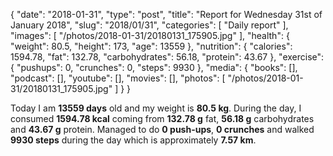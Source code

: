 {
    "date": "2018-01-31",
    "type": "post",
    "title": "Report for Wednesday 31st of January 2018",
    "slug": "2018\/01\/31",
    "categories": [
        "Daily report"
    ],
    "images": [
        "\/photos\/2018-01-31\/20180131_175905.jpg"
    ],
    "health": {
        "weight": 80.5,
        "height": 173,
        "age": 13559
    },
    "nutrition": {
        "calories": 1594.78,
        "fat": 132.78,
        "carbohydrates": 56.18,
        "protein": 43.67
    },
    "exercise": {
        "pushups": 0,
        "crunches": 0,
        "steps": 9930
    },
    "media": {
        "books": [],
        "podcast": [],
        "youtube": [],
        "movies": [],
        "photos": [
            "\/photos\/2018-01-31\/20180131_175905.jpg"
        ]
    }
}

Today I am <strong>13559 days</strong> old and my weight is <strong>80.5 kg</strong>. During the day, I consumed <strong>1594.78 kcal</strong> coming from <strong>132.78 g</strong> fat, <strong>56.18 g</strong> carbohydrates and <strong>43.67 g</strong> protein. Managed to do <strong>0 push-ups</strong>, <strong>0 crunches</strong> and walked <strong>9930 steps</strong> during the day which is approximately <strong>7.57 km</strong>.